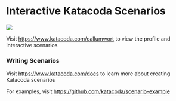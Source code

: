 # Interactive Katacoda Scenarios

[![](http://shields.katacoda.com/katacoda/callumwort/count.svg)](https://www.katacoda.com/callumwort "Get your profile on Katacoda.com")

Visit https://www.katacoda.com/callumwort to view the profile and interactive scenarios

### Writing Scenarios
Visit https://www.katacoda.com/docs to learn more about creating Katacoda scenarios

For examples, visit https://github.com/katacoda/scenario-example
